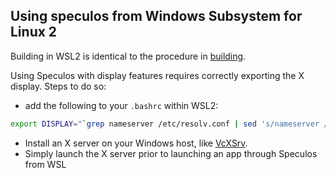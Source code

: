 ## Using speculos from Windows Subsystem for Linux 2

Building in WSL2 is identical to the procedure in [building](doc/build.md).

Using Speculos with display features requires correctly exporting the X display. Steps to do so:

- add the following to your `.bashrc` within WSL2:

```bash
export DISPLAY="`grep nameserver /etc/resolv.conf | sed 's/nameserver //'`:0"
```

- Install an X server on your Windows host, like [VcXSrv](https://sourceforge.net/projects/vcxsrv/).
- Simply launch the X server prior to launching an app through Speculos from WSL